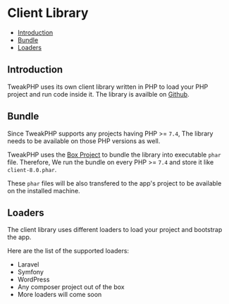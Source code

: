 # Client Library

- [Introduction](#introduction)
- [Bundle](#bundle)
- [Loaders](#loaders)

## Introduction

TweakPHP uses its own client library written in PHP to load your PHP project and run code inside it. The library is availble on [Github](https://github.com/tweakphp/client).

## Bundle

Since TweakPHP supports any projects having PHP >= `7.4`, The library needs to be available on those PHP versions as well.

TweakPHP uses the [Box Project](https://github.com/box-project/box) to bundle the library into executable `phar` file. Therefore, We run the bundle on every PHP >= `7.4` and store it like `client-8.0.phar`.

These `phar` files will be also transfered to the app's project to be available on the installed machine.

## Loaders

The client library uses different loaders to load your project and bootstrap the app. 

Here are the list of the supported loaders:

- Laravel
- Symfony
- WordPress
- Any composer project out of the box
- More loaders will come soon
